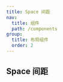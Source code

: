 ```yaml
---
title: Space 间距
nav:
  title: 组件
  path: /components
group:
  title: 布局组件
  order: 2
---
```


## Space 间距

<code src="./demos/base.tsx"></code>

<code src="./demos/direction.tsx"></code>

<code src="./demos/size.tsx"></code>

<code src="./demos/wrap.tsx"></code>

<API></API>

